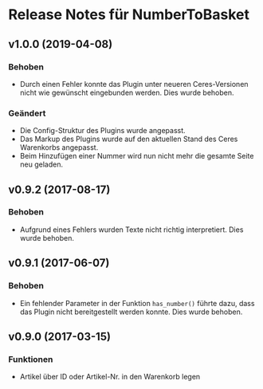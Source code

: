 # Release Notes für NumberToBasket

## v1.0.0 (2019-04-08)

### Behoben

- Durch einen Fehler konnte das Plugin unter neueren Ceres-Versionen nicht wie gewünscht eingebunden werden. Dies wurde behoben.

### Geändert

- Die Config-Struktur des Plugins wurde angepasst.
- Das Markup des Plugins wurde auf den aktuellen Stand des Ceres Warenkorbs angepasst.
- Beim Hinzufügen einer Nummer wird nun nicht mehr die gesamte Seite neu geladen.

## v0.9.2 (2017-08-17)

### Behoben

- Aufgrund eines Fehlers wurden Texte nicht richtig interpretiert. Dies wurde behoben.

## v0.9.1 (2017-06-07)

### Behoben

- Ein fehlender Parameter in der Funktion `has_number()` führte dazu, dass das Plugin nicht bereitgestellt werden konnte. Dies wurde behoben.

## v0.9.0 (2017-03-15)

### Funktionen

- Artikel über ID oder Artikel-Nr. in den Warenkorb legen
